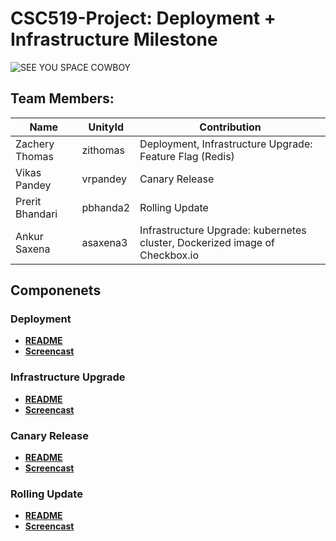 # CSC519-Project: Deployment + Infrastructure Milestone


![SEE YOU SPACE COWBOY](https://img.youtube.com/vi/yg7V67ptg18/0.jpg)

## Team Members:
| Name | UnityId | Contribution |
|---------------------|-------|---------------------|
| Zachery Thomas | zithomas | Deployment, Infrastructure Upgrade: Feature Flag (Redis) |
| Vikas Pandey | vrpandey | Canary Release |
| Prerit Bhandari | pbhanda2 | Rolling Update |
| Ankur Saxena | asaxena3 | Infrastructure Upgrade: kubernetes cluster, Dockerized image of Checkbox.io |

## Componenets

### Deployment
+ **[README](./Deployment)**
+ **[Screencast]()**

### Infrastructure Upgrade
+ **[README](./Infrastructure)**
+ **[Screencast]()**

### Canary Release
+ **[README]()**
+ **[Screencast](https://youtu.be/qNnUehNGPIg)**

### Rolling Update
+ **[README](./Rolling-Update)**
+ **[Screencast]()**
